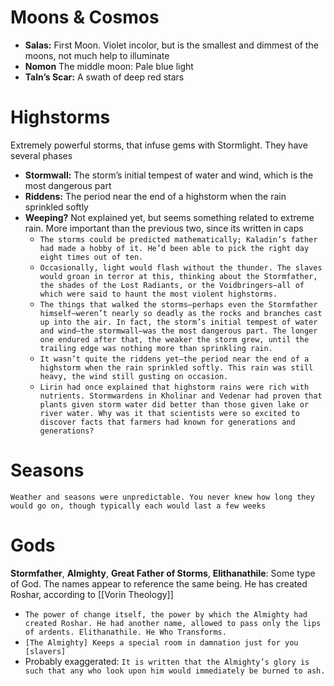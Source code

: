 # Moons & Cosmos
- **Salas:** First Moon. Violet incolor, but is the smallest and dimmest of the moons, not much help to illuminate
- **Nomon** The middle moon: Pale blue light
- **Taln’s Scar:** A swath of deep red stars

# Highstorms
Extremely powerful storms, that infuse gems with Stormlight. They have several phases
- **Stormwall:** The storm’s initial tempest of water and wind, which is the most dangerous part
- **Riddens:** The period near the end of a highstorm when the rain sprinkled softly
- **Weeping?** Not explained yet, but seems something related to extreme rain. More important than the previous two, since its written in caps
	- `The storms could be predicted mathematically; Kaladin’s father had made a hobby of it. He’d been able to pick the right day eight times out of ten.`
	- `Occasionally, light would flash without the thunder. The slaves would groan in terror at this, thinking about the Stormfather, the shades of the Lost Radiants, or the Voidbringers—all of which were said to haunt the most violent highstorms.`
	- `The things that walked the storms—perhaps even the Stormfather himself—weren’t nearly so deadly as the rocks and branches cast up into the air. In fact, the storm’s initial tempest of water and wind—the stormwall—was the most dangerous part. The longer one endured after that, the weaker the storm grew, until the trailing edge was nothing more than sprinkling rain.`
	- `It wasn’t quite the riddens yet—the period near the end of a highstorm when the rain sprinkled softly. This rain was still heavy, the wind still gusting on occasion.`
	- `Lirin had once explained that highstorm rains were rich with nutrients. Stormwardens in Kholinar and Vedenar had proven that plants given storm water did better than those given lake or river water. Why was it that scientists were so excited to discover facts that farmers had known for generations and generations?`

# Seasons
`Weather and seasons were unpredictable. You never knew how long they would go on, though typically each would last a few weeks`

# Gods

**Stormfather**, **Almighty**, **Great Father of Storms**, **Elithanathile**: Some type of God. The names appear to reference the same being. He has created Roshar, according to [[Vorin Theology]]
- `The power of change itself, the power by which the Almighty had created Roshar. He had another name, allowed to pass only the lips of ardents. Elithanathile. He Who Transforms.`
- `[The Almighty] Keeps a special room in damnation just for you [slavers]`
- Probably exaggerated: `It is written that the Almighty’s glory is such that any who look upon him would immediately be burned to ash.`
